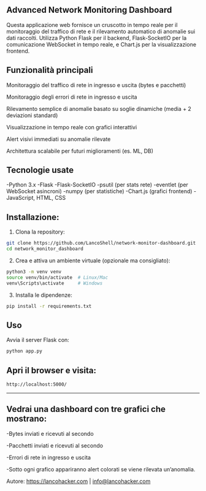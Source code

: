 ## Advanced Network Monitoring Dashboard

Questa applicazione web fornisce un cruscotto in tempo reale per il monitoraggio del traffico di rete e il rilevamento automatico di anomalie sui dati raccolti.
Utilizza Python Flask per il backend, Flask-SocketIO per la comunicazione WebSocket in tempo reale, e Chart.js per la visualizzazione frontend. 

## Funzionalità principali
Monitoraggio del traffico di rete in ingresso e uscita (bytes e pacchetti) 

Monitoraggio degli errori di rete in ingresso e uscita

Rilevamento semplice di anomalie basato su soglie dinamiche (media + 2 deviazioni standard)

Visualizzazione in tempo reale con grafici interattivi

Alert visivi immediati su anomalie rilevate

Architettura scalabile per futuri miglioramenti (es. ML, DB)

## Tecnologie usate
-Python 3.x
-Flask
-Flask-SocketIO
-psutil (per stats rete)
-eventlet (per WebSocket asincroni)
-numpy (per statistiche)
-Chart.js (grafici frontend)
-JavaScript, HTML, CSS

## Installazione:

1) Clona la repository:
```bash
git clone https://github.com/LancoShell/network-monitor-dashboard.git
cd network_monitor_dashboard
```

2) Crea e attiva un ambiente virtuale (opzionale ma consigliato):
 ```bash
python3 -m venv venv
source venv/bin/activate  # Linux/Mac
venv\Scripts\activate     # Windows
```
3) Installa le dipendenze:
 ```bash
pip install -r requirements.txt
```

## Uso
Avvia il server Flask con:
 ```bash
python app.py
```

## Apri il browser e visita:
 ```bash
http://localhost:5000/
```
--- 
## Vedrai una dashboard con tre grafici che mostrano:

-Bytes inviati e ricevuti al secondo

-Pacchetti inviati e ricevuti al secondo

-Errori di rete in ingresso e uscita

-Sotto ogni grafico appariranno alert colorati se viene rilevata un’anomalia.

Autore: https://lancohacker.com | info@lancohacker.com

